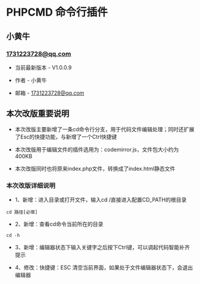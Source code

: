 PHPCMD 命令行插件
===============================================
小黄牛
-----------------------------------------------

### 1731223728@qq.com 

+ 当前最新版本 - V1.0.0.9

+ 作者 - 小黄牛

+ 邮箱 - 1731223728@qq.com     


## 本次改版重要说明

+ 本次改版主要新增了一条cd命令行分支，用于代码文件编辑处理；同时还扩展了Esc的快捷功能，与新增了一个Ctrl快捷键

+ 本次改版用于编辑文件的插件选用为：codemirror.js，文件包大小约为400KB

+ 本次改版同时也将原来index.php文件，转换成了index.html静态文件


### 本次改版详细说明

+ 1、新增：进入目录或打开文件，输入cd /直接进入配置CD_PATH的根目录

``` 
cd 路径[必填]
```

+ 2、新增：查看cd命令当前所在的目录

``` 
cd -h
```

+ 3、新增：编辑器状态下输入关键字之后按下Ctrl键，可以调起代码智能补齐提示

+ 4、修改：快捷键：ESC 清空当前界面，如果处于文件编辑器状态下，会退出编辑器